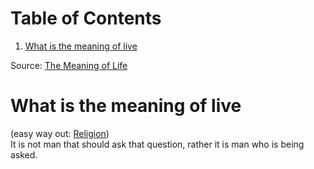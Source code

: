 
# Table of Contents

1.  [What is the meaning of live](#org2d03d7d)

Source: [The Meaning of Life](https://www.youtube.com/watch?v=6sNyhmyhjiU&ab_channel=ThoughtsonThinking)   


<a id="org2d03d7d"></a>

# What is the meaning of live

(easy way out: [Religion](religion.md))  
It is not man that should ask that question, rather it is man who is being
asked.

